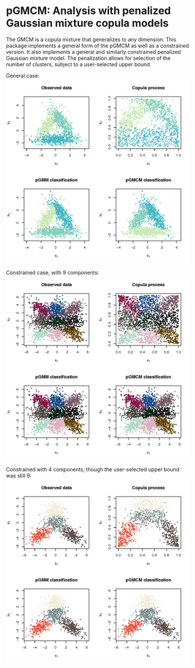 # pGMCM: Analysis with penalized Gaussian mixture copula models

The GMCM is a copula mixture that generalizes to any dimension. This package implements a general form of the pGMCM as well as a constrained version. It also implements a general and similarly constrained penalized Gaussian mixture model. The penalization allows for selection of the number of clusters, subject to a user-selected upper bound.

General case:
![triangle|50%](triangle.png)

Constrained case, with 9 components:
![nine](nine.jpg)

Constrained with 4 components, though the user-selected upper bound was still 9:
![subnine](subnine.png)




